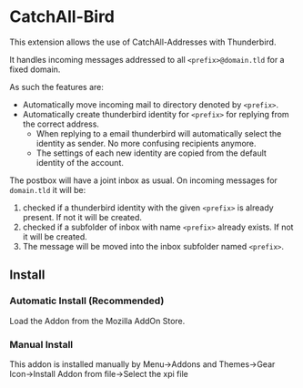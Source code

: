 # CatchAll-Bird
This extension allows the use of CatchAll-Addresses with Thunderbird.

It handles incoming messages addressed to all `<prefix>@domain.tld` for a fixed domain.

As such the features are:
- Automatically move incoming mail to directory denoted by `<prefix>`.
- Automatically create thunderbird identity for `<prefix>` for replying from the correct address.
    - When replying to a email thunderbird will automatically select the identity as sender. No more confusing recipients anymore.
    - The settings of each new identity are copied from the default identity of the account.

The postbox will have a joint inbox as usual.
On incoming messages for `domain.tld` it will be:
1. checked if a thunderbird identity with the given `<prefix>` is already present. If not it will be created.
2. checked if a subfolder of inbox with name `<prefix>` already exists. If not it will be created.
3. The message will be moved into the inbox subfolder named `<prefix>`.

## Install
### Automatic Install (Recommended)
Load the Addon from the Mozilla AddOn Store.

### Manual Install
This addon is installed manually by Menu->Addons and Themes->Gear Icon->Install Addon from file->Select the xpi file